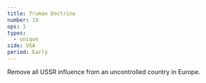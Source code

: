```yaml
---
title: Truman Doctrine
number: 19
ops: 1
types:
  - unique
side: USA
period: Early
---
```

Remove all USSR influence from an uncontrolled country in Europe.
